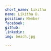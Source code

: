 ```yaml
---
short_name: Likitha
name: Likitha D.
position: Member
facebook: 
github: 
linkedin: 
img: beach.jpg

---
```

